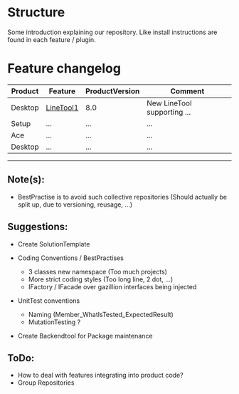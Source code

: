 # Structure

Some introduction explaining our repository. Like install instructions are found in each feature / plugin.

# Feature changelog
|Product|Feature|ProductVersion|Comment|
|---|---|---|---|
|Desktop|[LineTool1](https://github.com/SBuder/Structure/tree/master/Desktop/LineTool1)|8.0|New LineTool supporting ...|
|Setup| ... | ... | ... |
|Ace| ... | ... | ... |
|Desktop| ... | ... | ... |
___

## Note(s):
- BestPractise is to avoid such collective repositories (Should actually be split up, due to versioning, reusage, ...)

## Suggestions:
- Create SolutionTemplate

- Coding Conventions / BestPractises
  - 3 classes new namespace (Too much projects)
  - More strict coding styles (Too long line, 2 dot, ...)
  - IFactory / IFacade over gazillion interfaces being injected

- UnitTest conventions
  - Naming (Member_WhatIsTested_ExpectedResult)
  - MutationTesting ?

- Create Backendtool for Package maintenance

## ToDo:
- How to deal with features integrating into product code?
- Group Repositories
